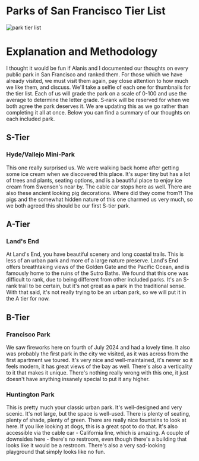 # Parks of San Francisco Tier List

<img src="/images/TierList1.png" alt="park tier list" />

# Explanation and Methodology

I thought it would be fun if Alanis and I documented our thoughts on every public park in San Francisco and ranked them. For those which we have already visited, we must visit them again, pay close attention to how much we like them, and discuss. We'll take a selfie of each one for thumbnails for the tier list. Each of us will grade the park on a scale of 0-100 and use the average to determine the letter grade. S-rank will be reserved for when we both agree the park deserves it. We are updating this as we go rather than completing it all at once. Below you can find a summary of our thoughts on each included park. 

## S-Tier

### Hyde/Vallejo Mini-Park

This one really surprised us. We were walking back home after getting some ice cream when we discovered this place. It's super tiny but has a lot of trees and plants, seating options, and is a beautiful place to enjoy ice cream from Swensen's near by. The cable car stops here as well. There are also these ancient looking pig decorations. Where did they come from?! The pigs and the somewhat hidden nature of this one charmed us very much, so we both agreed this should be our first S-tier park.

## A-Tier

### Land's End

At Land's End, you have beautiful scenery and long coastal trails. This is less of an urban park and more of a large nature preserve. Land's End offers breathtaking views of the Golden Gate and the Pacific Ocean, and is famously home to the ruins of the Sutro Baths. We found that this one was difficult to rank, due to being different from other included parks. It's an S-rank trail to be certain, but it's not great as a park in the traditional sense. With that said, it's not really trying to be an urban park, so we will put it in the A tier for now.

## B-Tier

### Francisco Park

We saw fireworks here on fourth of July 2024 and had a lovely time. It also was probably the first park in the city we visited, as it was across from the first apartment we toured. It's very nice and well-maintained, it's newer so it feels modern, it has great views of the bay as well. There's also a verticality to it that makes it unique. There's nothing really wrong with this one, it just doesn't have anything insanely special to put it any higher.

### Huntington Park

This is pretty much your classic urban park. It's well-designed and very scenic. It's not large, but the space is well-used. There is plenty of seating, plenty of shade, plenty of green. There are really nice fountains to look at here. If you like looking at dogs, this is a great spot to do that. It's also accessible via the cable car - California line, which is amazing. A couple of downsides here - there's no restroom, even though there's a building that looks like it would be a restroom. There's also a very sad-looking playground that simply looks like no fun.